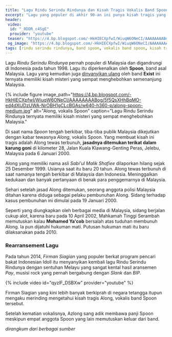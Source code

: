 ```yaml
---
title: "Lagu Rindu Serindu Rindunya dan Kisah Tragis Vokalis Band Spoon"
excerpt: "Lagu yang populer di akhir 90-an ini punya kisah tragis yang tidak diketahui anak jaman now: Misteri pembunuhan vokalis band Spoon"
header:
 video:
  id: "_0DDR_c4SgE"
  provider: "youtube"
 teaser: "https://4.bp.blogspot.com/-HkHIECXpfwI/WiuqW6ONeCI/AAAAAAAABog/5f5QsXHhBqMO-ed4dXlJDzUWA-NrOBH1gCLcBGAs/w360-h200-p-o/along-spoon-thumb.jpg"
 og_image: "https://4.bp.blogspot.com/-HkHIECXpfwI/WiuqW6ONeCI/AAAAAAAABog/5f5QsXHhBqMO-ed4dXlJDzUWA-NrOBH1gCLcBGAs/w1400-h800-p-o/along-spoon-big.jpg"
tags: [rindu serindu rindunya, band spoon, vokalis band spoon, kisah tragis along spoon]
---
```

Lagu _Rindu Serindu Rindunya_ pernah populer di Malaysia dan digandrungi di Indonesia pada tahun 1998. Lagu itu diperkenalkan oleh **Spoon**, band asal Malaysia. Lagu yang kemudian juga [dinyanyikan ulang]() oleh band **Exist** ini ternyata memiliki kisah misteri yang sempat menghebohkan semenanjung Malaysia.

{% include figure image_path="https://4.bp.blogspot.com/-HkHIECXpfwI/WiuqW6ONeCI/AAAAAAAABog/5f5QsXHhBqMO-ed4dXlJDzUWA-NrOBH1gCLcBGAs/w640-h360-p/along-spoon-medium.jpg" alt="Along, vokalis Spoon" caption="Lagu Rindu Serindu Rindunya ternyata memiliki kisah misteri yang sempat menghebohkan Malaysia."

Di saat nama _Spoon_ tengah berkibar, tiba-tiba publik Malaysia dikejutkan dengan kabar tewasnya _Along_, vokalis Spoon. Yang membuat kisah ini tragis adalah Along tewas terbunuh, **jasadnya ditemukan terikat dalam karung goni** di kilometer 28, Jalan Kuala Klawang-Genting Peras, Jelebu, Malaysia pada 6 Januari 2000.

Along yang memiliki nama asli _Sabi'ul Malik Shafiee_ dilaporkan hilang sejak 25 Desember 1999. Usianya saat itu baru 20 tahun. Along tewas terbunuh di saat namanya tengah berkibar di Malaysia dan Indonesia. ‎Meninggalkan kedukaan dan banyak pertanyaan di benak para penggemarnya di Malaysia.

Sehari setelah jasad Along ditemukan, seorang anggota polisi Malaysia ditahan karena diduga sebagai pelaku pembunuhan Along. Sidang terhadap kasus pembunuhan ini dimulai pada 19 Januari 2000. 

Seperti yang diungkapkan oleh berbagai media di Malaysia, sidang berjalan cukup alot, karena baru pada 10 April 2002, Mahkamah Tinggi Serambah memutuskan kalau **Mohamed Ya'cob** bersalah atas tuduhan membunuh Along. Ia pun dijatuhi hukuman mati. Putusan hukuman mati itu baru dilaksanakan pada 2010.

### Rearransement Lagu

Pada tahun 2014, _Firman Siagian_ yang populer berkat program pencari bakat Indonesian Idoll itu  menyanyikan kembali lagu Rindu Serindu Rindunya dengan sentuhan Melayu yang sangat kental hasil aransemen _Pay_, musisi rock yang pernah bergabung dengan _Slank_ dan _BIP_.

{% include video id="qyzlF_DSBXw" provider="youtube" %}

Firman Siagian yang kini lebih banyak berkiprah di negara tetangga itupun mengaku merinding mengetahui kisah tragis Along, vokalis band Spoon tersebut.

Setelah kematian vokalisnya, Azlong sang adik membawa panji Spoon meskipun empat anggota Spoon yang lain memutuskan keluar dari band.

_dirangkum dari berbagai sumber_
